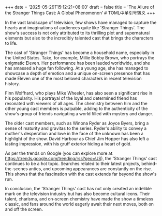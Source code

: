 +++
date = '2025-05-29T15:12:21+08:00'
draft = false
title = 'The Allure of the Stranger Things Cast: A Global Phenomenon' # TOML中单引号转义
+++

In the vast landscape of television, few shows have managed to capture the hearts and imaginations of audiences quite like 'Stranger Things'. The show's success is not only attributed to its thrilling plot and supernatural elements but also to the incredibly talented cast that brings the characters to life. 

The cast of 'Stranger Things' has become a household name, especially in the United States. Take, for example, Millie Bobby Brown, who portrays the enigmatic Eleven. Her performance has been lauded worldwide, and she has amassed a huge fan following. At a young age, she has managed to showcase a depth of emotion and a unique on-screen presence that has made Eleven one of the most beloved characters in recent television history. 

Finn Wolfhard, who plays Mike Wheeler, has also seen a significant rise in his popularity. His portrayal of the loyal and determined friend has resonated with viewers of all ages. The chemistry between him and the other young cast members is palpable, adding to the authenticity of the show's group of friends navigating a world filled with mystery and danger. 

The older cast members, such as Winona Ryder as Joyce Byers, bring a sense of maturity and gravitas to the series. Ryder's ability to convey a mother's desperation and love in the face of the unknown has been a highlight of the show. David Harbour as Chief Jim Hopper has also left a lasting impression, with his gruff exterior hiding a heart of gold. 

As per the trends on Google (you can explore more at: https://trends.google.com/trending/rss?geo=US), the 'Stranger Things' cast continues to be a hot topic. Searches related to their latest projects, behind-the-scenes antics, and upcoming appearances are constantly on the rise. This shows that the fascination with the cast extends far beyond the show's run. 

In conclusion, the 'Stranger Things' cast has not only created an indelible mark on the television industry but has also become cultural icons. Their talent, charisma, and on-screen chemistry have made the show a timeless classic, and fans around the world eagerly await their next moves, both on and off the screen.